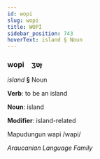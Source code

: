 ```yaml
---
id: wopi
slug: wopi
title: WOPİ
sidebar_position: 743
hoverText: island § Noun
---
```


### wopi&emsp;<span kind="abugida">ʒʋɟ</span>

*island* **§** Noun

**Verb**: to be an island

**Noun**: island

**Modifier**: island-related

Mapudungun wapi /wapi/

*Araucanian Language Family*
